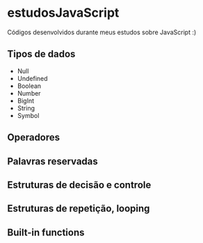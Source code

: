 # estudosJavaScript

Códigos desenvolvidos durante meus estudos sobre JavaScript :)

## Tipos de dados

* Null
* Undefined
* Boolean
* Number
* BigInt
* String
* Symbol

## Operadores

## Palavras reservadas

## Estruturas de decisão e controle

## Estruturas de repetição, looping

## Built-in functions
